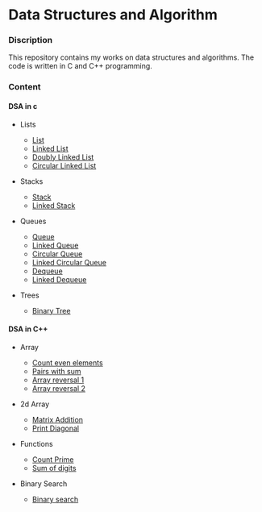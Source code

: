 # Data Structures and Algorithm

### Discription
This repository contains my works on data structures and algorithms. The code is written in C and C++ programming.

### Content

#### DSA in c

- Lists
   - [List](c/1_Lists/list/list.c)
   - [Linked List](c/1_Lists/linked_list/linked_list.c)
   - [Doubly Linked List](c/1_Lists/doubly_linked_list/dl_list.c)
   - [Circular Linked List](c/1_Lists/circular_linked_list/cl_list.c)

- Stacks
   - [Stack](c/2_Stacks/stack/stack.c)
   - [Linked Stack](c/2_Stacks/linked_stack/linked_stack.c)

- Queues
   - [Queue](c/3_Queues/queue/queue.c)
   - [Linked Queue](c/3_Queues/linked_queue/linked_queue.c)
   - [Circular Queue](c/3_Queues/circular_queue/circular_queue.c)
   - [Linked Circular Queue](c/3_Queues/linked_circular_queue/linked_circular_queue.c)
   - [Dequeue](c/3_Queues/dequeue/dequeue.c)
   - [Linked Dequeue](c/3_Queues/linked_dequeue/linked_dequeue.c)

- Trees
   - [Binary Tree](c/4_Trees/binary_tree/binary_tree.c)


#### DSA in C++

- Array
   - [Count even elements](cpp/1_Array/count_even_number/main.cpp)
   - [Pairs with sum](cpp/1_Array/pairs_with_sum/main.cpp)
   - [Array reversal 1](cpp/1_Array/array_reversal_1/main.cpp)
   - [Array reversal 2](cpp/1_Array/array_reversal_2/main.cpp)

- 2d Array
   - [Matrix Addition](cpp/2_2d_array/matrix_addition/main.cpp)
   - [Print Diagonal](cpp/2_2d_array/print_diagonal/main.cpp)

- Functions
   - [Count Prime](cpp/3_Functions/count_prime/main.cpp)
   - [Sum of digits](cpp/3_Functions/sum_of_digits/main.cpp)

- Binary Search
   - [Binary search](cpp/4_Binary_search/binary_search/main.cpp)
